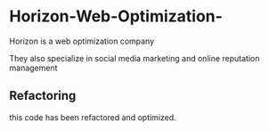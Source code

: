 # Horizon-Web-Optimization-

Horizon is a web optimization company

They also specialize in social media marketing and 
online reputation management 

## Refactoring
this code has been refactored and optimized. 
